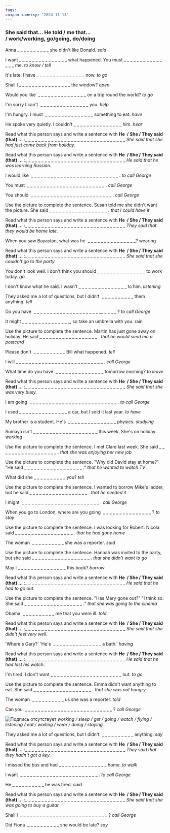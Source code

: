 ```yaml
---
tags: 
создал заметку: "2024-11-13"
---
```

### She said that... He told / me that… / work/working, go/going, do/doing


Anna _ _ _ _ _ _ _ _ _ _ she didn't like Donald.
	*said*


I want _ _ _ _ _ _ _ _ _ _ _ _ _ _ _ what happened. You must _ _ _ _ _ _ _ _ _ _ _ _ _ _ _ me.
	*to know / tell*


It's late. I have _ _ _ _ _ _ _ _ _ _ _ _ _ _ _ now.
	*to go*


Shall I _ _ _ _ _ _ _ _ _ _ _ _ _ _ _ _ the window?
	*open*


Would you like  _ _ _ _ _ _ _ _ _ _ _ _ _ _ _ on a trip round the world?
	*to go*


I'm sorry I can't  _ _ _ _ _ _ _ _ _ _ _ _ _ _ _ you.
	*help*


I'm hungry. I must  _ _ _ _ _ _ _ _ _ _ _ _ _ _ _ something to eat.
	*have*


He spoke very quietly. I couldn't _ _ _ _ _ _ _ _ _ _ _ _ _ _ _ him.
	*hear*


Read what this person says and write a sentence with **He  / She / They said (that) ...**
:_ _ _ _ _ _ _ _ _ _ _ _ _ _ _ _ _ _ _ _ _ _ _ _ _ _ _ _ _ _ _
	*She said that she had just come back from holiday.*


Read what this person says and write a sentence with **He  / She / They said (that) ...**
:_ _ _ _ _ _ _ _ _ _ _ _ _ _ _ _ _ _ _ _ _ _ _ _ _ _ _ _ _ _ _
	*He said that he was learning Russian.*


I would like  _ _ _ _ _ _ _ _ _ _ _ _ _ _ _ _ _ _ _ _ _ _ _ _ _ _ _ .
	*to call George*


You must  _ _ _ _ _ _ _ _ _ _ _ _ _ _ _ _ _ _ _ _ _ _ _ _ .
	*call George*


You should  _ _ _ _ _ _ _ _ _ _ _ _ _ _ _ _ _ _ _ _ _ _ _ _ _ .
	*call George*


Use the picture to complete the sentence.
Susan told me she didn't want the picture. She said _ _ _ _ _ _ _ _ _ _ _ _ _ _ _ _ _ _ .
	*that I could have it*


Read what this person says and write a sentence with **He  / She / They said (that) ...**
:_ _ _ _ _ _ _ _ _ _ _ _ _ _ _ _ _ _ _ _ _ _ _ _ _ _ _ _ _ _ _
	*They said that they would be home late.*


When you saw Bayastan, what was he  _ _ _ _ _ _ _ _ _ _ _ _ _ _ _?
	wearing


Read what this person says and write a sentence with **He  / She / They said (that) ...**
:_ _ _ _ _ _ _ _ _ _ _ _ _ _ _ _ _ _ _ _ _ _ _ _ _ _ _ _ _ _ _
	*She said that she couldn't go to the party.*


You don't look well. I don't think you should _ _ _ _ _ _ _ _ _ _ _ _ _ _ _ to work today.
	*go*


I don't know what he said. I wasn't _ _ _ _ _ _ _ _ _ _ _ _ _ _ _ to him.
	*listening*


They asked me a lot of questions, but I didn't  _ _ _ _ _ _ _ _ _ _ them anything.
	*tell*


Do you have  _ _ _ _ _ _ _ _ _ _ _ _ _ _ _ _ _ _ _ _ __ _ _ _ _ ?
	*to call George*


It might _ _ _ _ _ _ _ _ _ _ _ _ _ _ _, so take an umbrella with you.
	rain


Use the picture to complete the sentence.
Martin has just gone away on holiday. He said _ _ _ _ _ _ _ _ _ _ _ _ _ _ _ _ _ _ .
	*that he would send me a postcard*


Please don't  _ _ _ _ _ _ _ _ _ _ Bill what happened.
	*tell*


I will _ _ _ _ _ _ _ _ _ _ _ _ _ _ _ _ _ _ _ _ _ _ _ _ _ _ _ .
	*call George*


What time do you have  _ _ _ _ _ _ _ _ _ _ _ _ _ _ _ tomorrow morning?
	*to leave*


Read what this person says and write a sentence with **He  / She / They said (that) ...**
:_ _ _ _ _ _ _ _ _ _ _ _ _ _ _ _ _ _ _ _ _ _ _ _ _ _ _ _ _ _ _
	*She said that she was very busy.*


I am going  _ _ _ _ _ _ _ _ _ _ _ _ _ _ _ _ _ _ _ _ _ _ _ _ _ _ _ .
	*to call George*


I used _ _ _ _ _ _ _ _ _ _ _ _ _ _ _ a car, but I sold it last year.
	*to have*


My brother is a student. He's  _ _ _ _ _ _ _ _ _ _ _ _ _ _ _ physics.
	*studying*


Sumaya isn't _ _ _ _ _ _ _ _ _ _ _ _ _ _ _ _ _ _ _ _ this week. She's on holiday.
	*working*


Use the picture to complete the sentence.
I met Clare last week. She said _ _ _ _ _ _ _ _ _ _ _ _ _ _ _ _ _ _ .
	*that she was enjoying her new job*


Use the picture to complete the sentence.
"Why did David stay at home?" "He said _ _ _ _ _ _ _ _ _ _ _ _ _ _ _ _ _ _ ."
	*that he wanted to watch TV*


What did she _ _ _ _ _ _ _ _ _ _ you?
	*tell*


Use the picture to complete the sentence.
I wanted to borrow Mike's ladder, but he said _ _ _ _ _ _ _ _ _ _ _ _ _ _ _ _ _ _ .
	*that he needed it*


I might  _ _ _ _ _ _ _ _ _ _ _ _ _ _ _ _ _ _ _ _ _ _ _ _ .
	*call George*


When you go to London, where are you going  _ _ _ _ _ _ _ _ _ _ _ _ _ _ _ ?
	*to stay*


Use the picture to complete the sentence.
I was looking for Robert. Nicola said _ _ _ _ _ _ _ _ _ _ _ _ _ _ _ _ _ _ .
	*that he had gone home*


The woman  _ _ _ _ _ _ _ _ _ _ she was a reporter.
	*said*


Use the picture to complete the sentence.
Hannah was invited to the party, but she said _ _ _ _ _ _ _ _ _ _ _ _ _ _ _ _ _ _ .
	*that she didn't want to go*


May I _ _ _ _ _ _ _ _ _ _ _ _ _ _ _ this book?
	*borrow*


Read what this person says and write a sentence with **He  / She / They said (that) ...**
:_ _ _ _ _ _ _ _ _ _ _ _ _ _ _ _ _ _ _ _ _ _ _ _ _ _ _ _ _ _ _
	*He said that he had to go out.*


Use the picture to complete the sentence.
"Has Mary gone out?" "I think so. She said _ _ _ _ _ _ _ _ _ _ _ _ _ _ _ _ _ _ ."
	*that she was going to the cinema*


Obama  _ _ _ _ _ _ _ _ _ _ me that you were ill.
	*told*


Read what this person says and write a sentence with **He  / She / They said (that) ...**
:_ _ _ _ _ _ _ _ _ _ _ _ _ _ _ _ _ _ _ _ _ _ _ _ _ _ _ _ _ _ _
	*She said that she didn't feel very well.*


'Where's Gary?' 'He's  _ _ _ _ _ _ _ _ _ _ _ _ _ _ _ a bath.'
	*having*


Read what this person says and write a sentence with **He  / She / They said (that) ...**
:_ _ _ _ _ _ _ _ _ _ _ _ _ _ _ _ _ _ _ _ _ _ _ _ _ _ _ _ _ _ _
	*He said that he had lost his watch.*


I'm tired. I don't want _ _ _ _ _ _ _ _ _ _ _ _ _ _ _ _ _ _ _ _ _ _ out.
	*to go*


Use the picture to complete the sentence.
Emma didn't want anything to eat. She said _ _ _ _ _ _ _ _ _ _ _ _ _ _ _ _ _ _ .
	*that she was not hungry*


The woman  _ _ _ _ _ _ _ _ _ _ us she was a reporter.
	*told*


Can you  _ _ _ _ _ _ _ _ _ _ _ _ _ _ _ _ _ _ _ _ _ _ _ _ _ _ _ ?
	*call George*



![Подпись отсутствует](https://lh5.googleusercontent.com/a7EVidBSJORNu80W22-_xRvUivIkJw5rjecPXSMi0fzjNpbHtNkP1G7-xu9t72L5pRzH4YYO3ojgTXPQpwIIVJWt44qZqfIQP_zNl1zk37irVx7KMmG7pv66M7Y4I4CphA=w740)
	*working / sleep / get / going / watch / flying / listening / eat / waiting / wear / doing / staying*


They asked me a lot of questions, but I didn't  _ _ _ _ _ _ _ _ _ _ anything.
	*say*


Read what this person says and write a sentence with **He  / She / They said (that) ...**
:_ _ _ _ _ _ _ _ _ _ _ _ _ _ _ _ _ _ _ _ _ _ _ _ _ _ _ _ _ _ _
	*They said that they hadn't got a key.*


I missed the bus and had _ _ _ _ _ _ _ _ _ _ _ _ _ _ _ home.
	*to walk*


I want  _ _ _ _ _ _ _ _ _ _ _ _ _ _ _ _ _ _ _ _ _ _ _ _ .
	*to call George*


He _ _ _ _ _ _ _ _ _ _ he was tired.
	*said*


Read what this person says and write a sentence with **He  / She / They said (that) ...**
:_ _ _ _ _ _ _ _ _ _ _ _ _ _ _ _ _ _ _ _ _ _ _ _ _ _ _ _ _ _ _
	*She said that she was going to buy a guitar.*


Shall I  _ _ _ _ _ _ _ _ _ _ _ _ _ _ _ _ _ _ _ _ _ _ _ _ _ _ _ ?
	*call George*


Did Fiona  _ _ _ _ _ _ _ _ _ _ she would be late?
	*say*


